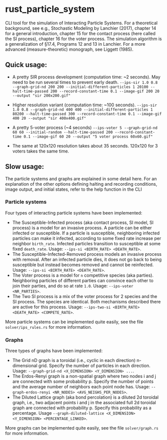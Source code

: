 # rust_particle_system
CLI tool for the simulation of Interacting Particle Systems. For a theoretical background, see e.g., Stochastic Modeling by Lanchier (2017), chapter 14 for a general introduction, chapter 15 for the contact process (here called the SI process), chapter 16 for the voter process. The simulation algorithm is a generalization of §17.4, Programs 12 and 13 in Lanchier. For a more advanced (measure-theoretic) monograph, see Liggett (1985).

## Quick usage:

* A pretty SIR process development (computation time: ~2 seconds). May need to be run several times to prevent early death.
`--ips-sir 1.0 0.8 --graph-grid-nd 200 200 --initial-different-particles 1 20100 --halt-time-passed 200 --record-constant-time 0.1 --image-gif 200 20 --output "sir 200x200.gif"`
* Higher resolution variant (computation time: ~100 seconds).
`--ips-sir 1.0 0.8 --graph-grid-nd 400 400 --initial-different-particles 1 80200 --halt-time-passed 300 --record-constant-time 0.1 --image-gif 400 20 --output "sir 400x400.gif"`

* A pretty 5-voter process (~4 seconds)
`--ips-voter 5 --graph-grid-nd 60 60 --initial-random --halt-time-passed 200 --record-constant-time 0.1 --image-gif 60 20 --output "5 voter process 60x60.gif"`
* The same at 120x120 resolution takes about 35 seconds. 120x120 for 3 voters takes the same time.

## Slow usage:
The particle systems and graphs are explained in some detail here. For an explanation of the other options defining halting and recording conditions, image output, and initial states, refer to the help function in the CLI

### Particle systems
Four types of interacting particle systems have been implemented:
* The Susceptible-Infected process (aka contact process, SI model, SI process) is a model for an invasive process. A particle can be either infected or susceptible. If a particle is susceptible, neighboring infected particles can make it infected, according to some fixed rate increase per neighbor `birth_rate`. Infected particles transition to susceptible at some fixed `death_rate`. Usage: `--ips-si <BIRTH_RATE> <DEATH_RATE>`.
* The Susceptible-Infected-Removed process models an invasive process with removal. After an infected particle dies, it does not go back to being susceptible but instead becomes removed and cannot be reinfected. Usage: `--ips-si <BIRTH_RATE> <DEATH_RATE>`.
* The Voter process is a model for `n` competitive species (aka parties). Neighboring particles of different parties can convince each other to join their parties, and do so at rate `1.0`. Usage: `--ips-voter <NR_PARTIES>`.
* The Two SI process is a mix of the voter process for 2 species and the SI process. The species are identical. Both mechanisms described there are active for this process. Usage: `--ips-two-si <BIRTH_RATE> <DEATH_RATE> <COMPETE_RATE>`.

More particle systems can be implemented quite easily, see the file `solver/ips_rules.rs` for more information.


### Graphs
Three types of graphs have been implemented:
* The Grid nD graph is a toroidal (i.e., cyclic in each direction) n-dimensional grid. Specify the number of particles in each direction. Usage:  `--graph-grid-nd <X_DIMENSION> <Y_DIMENSION> ...`.
* The Erdos-Renyi graph is a non-spatial graph where two nodes i and j are connected with some probability p. Specify the number of points and the average number of neighbors each point node has. Usage: `--graph-erdos-renyi <NR_NODES> <AVG_NEIGHS_PER_NODES>`.
* The Diluted Lattice graph (aka bond percolation) is a diluted 2d toroidal graph, i.e., two adjacent points i and j in the associated full 2d toroidal graph are connected with probability p. Specify this probability as a percentage. Usage `--graph-diluted-lattice <X_DIMENSION> <Y_DIMENSION> <PERCENTAGE_LINKED>`.

More graphs can be implemented quite easily, see the file `solver/graph.rs` for more information.
